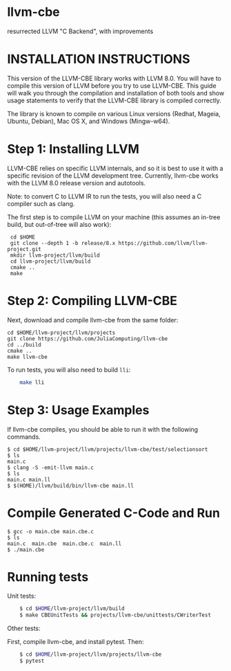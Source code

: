 llvm-cbe
========

resurrected LLVM "C Backend", with improvements


INSTALLATION INSTRUCTIONS
=========================

This version of the LLVM-CBE library works with LLVM 8.0. You will have
to compile this version of LLVM before you try to use LLVM-CBE. This
guide will walk you through the compilation and installation of both
tools and show usage statements to verify that the LLVM-CBE library is
compiled correctly.

The library is known to compile on various Linux versions (Redhat,
Mageia, Ubuntu, Debian), Mac OS X, and Windows (Mingw-w64).

Step 1: Installing LLVM
=======================

LLVM-CBE relies on specific LLVM internals, and so it is best to use
it with a specific revision of the LLVM development tree. Currently,
llvm-cbe works with the LLVM 8.0 release version and autotools.

Note: to convert C to LLVM IR to run the tests, you will also need a C compiler such as clang.

The first step is to compile LLVM on your machine
(this assumes an in-tree build, but out-of-tree will also work):

     cd $HOME
     git clone --depth 1 -b release/8.x https://github.com/llvm/llvm-project.git
     mkdir llvm-project/llvm/build
     cd llvm-project/llvm/build
     cmake ..
     make

Step 2: Compiling LLVM-CBE
==========================

Next, download and compile llvm-cbe from the same folder:

    cd $HOME/llvm-project/llvm/projects
    git clone https://github.com/JuliaComputing/llvm-cbe
    cd ../build
    cmake ..
    make llvm-cbe

To run tests, you will also need to build `lli`:

```sh
    make lli
```

Step 3: Usage Examples
======================

If llvm-cbe compiles, you should be able to run it with the following commands.
```
$ cd $HOME/llvm-project/llvm/projects/llvm-cbe/test/selectionsort
$ ls
main.c
$ clang -S -emit-llvm main.c
$ ls
main.c main.ll
$ $(HOME)/llvm/build/bin/llvm-cbe main.ll
```

Compile Generated C-Code and Run
================================

```
$ gcc -o main.cbe main.cbe.c
$ ls
main.c  main.cbe  main.cbe.c  main.ll
$ ./main.cbe
```

Running tests
==================

Unit tests:

```sh
    $ cd $HOME/llvm-project/llvm/build
    $ make CBEUnitTests && projects/llvm-cbe/unittests/CWriterTest
```

Other tests:

First, compile llvm-cbe, and install pytest. Then:

```sh
    $ cd $HOME/llvm-project/llvm/projects/llvm-cbe
    $ pytest
```
